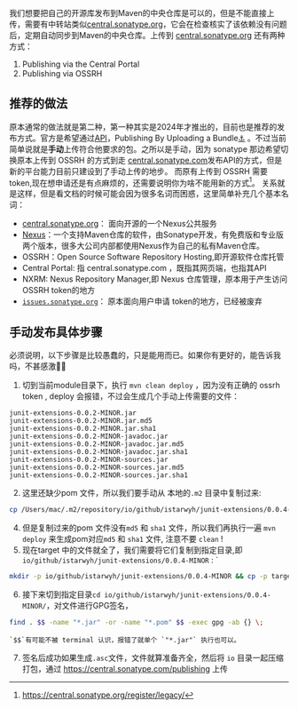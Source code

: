 我们想要把自己的开源库发布到Maven的中央仓库是可以的，但是不能直接上传，需要有中转站类似[central.sonatype.org](https://central.sonatype.org/)，它会在检查核实了该依赖没有问题后，定期自动同步到Maven的中央仓库。上传到 [central.sonatype.org](https://central.sonatype.org/) 还有两种方式：
1. Publishing via the Central Portal
2. Publishing via OSSRH
## 推荐的做法
原本通常的做法就是第二种，第一种其实是2024年才推出的，目前也是推荐的发布方式。官方是希望通过[API](https://central.sonatype.org/publish/publish-portal-api/)，Publishing By Uploading a Bundle[⚓︎](https://central.sonatype.org/publish/publish-portal-upload/#publishing-by-uploading-a-bundle "Permanent link") 。不过当前简单说就是**手动**上传符合他要求的包。之所以是手动，因为 sonatype 那边希望切换原本上传到 OSSRH 的方式到走 [central.sonatype.com](https://central.sonatype.com)发布API的方式，但是新的平台能力目前只建设到了手动上传的地步。
而原有上传到 OSSRH 需要 token,现在想申请还是有点麻烦的，还需要说明你为啥不能用新的方式[^trouble]。
关系就是这样，但是看文档的时候可能会因为很多名词而困惑，这里简单补充几个基本名词：

- [central.sonatype.org](https://central.sonatype.org/)： 面向开源的一个Nexus公共服务
- [Nexus](https://www.sonatype.com/nexus-repository-oss)：一个支持Maven仓库的软件，由Sonatype开发，有免费版和专业版两个版本，很多大公司内部都使用Nexus作为自己的私有Maven仓库。
- OSSRH：Open Source Software Repository Hosting,即开源软件仓库托管
- Central Portal: 指 central.sonatype.com ，既指其网页端，也指其API
- NXRM: Nexus Repository Manager,即 Nexus 仓库管理，原本用于产生访问 OSSRH token的地方
- [`issues.sonatype.org`](https://central.sonatype.org/news/20240109_issues_sonatype_org_deprecation/)： 原本面向用户申请 token的地方，已经被废弃


## 手动发布具体步骤

必须说明，以下步骤是比较愚蠢的，只是能用而已。如果你有更好的，能告诉我吗，不甚感激🧎🧎

1. 切到当前module目录下，执行 `mvn clean deploy` ，因为没有正确的 ossrh token , deploy 会报错，不过会生成几个手动上传需要的文件：
```
junit-extensions-0.0.2-MINOR.jar
junit-extensions-0.0.2-MINOR.jar.md5
junit-extensions-0.0.2-MINOR.jar.sha1
junit-extensions-0.0.2-MINOR-javadoc.jar
junit-extensions-0.0.2-MINOR-javadoc.jar.md5
junit-extensions-0.0.2-MINOR-javadoc.jar.sha1
junit-extensions-0.0.2-MINOR-sources.jar
junit-extensions-0.0.2-MINOR-sources.jar.md5
junit-extensions-0.0.2-MINOR-sources.jar.sha1
```

2. 这里还缺少pom 文件，所以我们要手动从 本地的`.m2` 目录中复制过来: 
```sh
cp /Users/mac/.m2/repository/io/github/istarwyh/junit-extensions/0.0.4-MINOR/junit-extensions-0.0.4-MINOR.pom  /Users/mac/Desktop/code-open/TestMuseum/junit-extensions/target 
```
4. 但是复制过来的pom 文件没有`md5` 和 `sha1` 文件，所以我们再执行一遍 `mvn  deploy` 来生成pom对应`md5` 和 `sha1` 文件, 注意不要 `clean` !
5. 现在target 中的文件就全了，我们需要将它们复制到指定目录,即 `io/github/istarwyh/junit-extensions/0.0.4-MINOR` : ` 
```sh
mkdir -p io/github/istarwyh/junit-extensions/0.0.4-MINOR && cp -p target/*.{jar,sha1,md5,pom} io/github/istarwyh/junit-extensions/0.0.4-MINOR/`
```

6. 接下来切到指定目录`cd io/github/istarwyh/junit-extensions/0.0.4-MINOR/`，对文件进行GPG签名，
```sh
find . $$ -name "*.jar" -or -name "*.pom" $$ -exec gpg -ab {} \;
```
	`$$`有可能不被 terminal 认识，报错了就单个 `"*.jar"` 执行也可以。
7. 签名后成功如果生成`.asc`文件，文件就算准备齐全，然后将 `io` 目录一起压缩打包，通过 https://central.sonatype.com/publishing 上传

[^trouble]:https://central.sonatype.org/register/legacy/